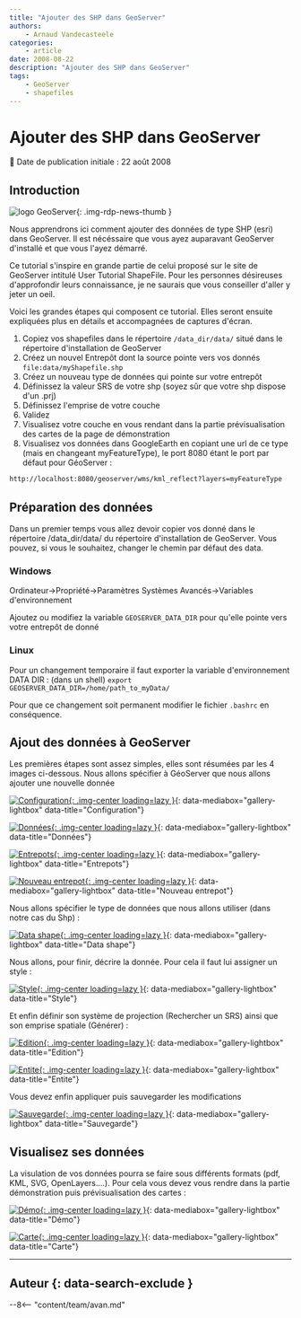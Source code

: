 ```yaml
---
title: "Ajouter des SHP dans GeoServer"
authors:
    - Arnaud Vandecasteele
categories:
    - article
date: 2008-08-22
description: "Ajouter des SHP dans GeoServer"
tags:
    - GeoServer
    - shapefiles
---
```


# Ajouter des SHP dans GeoServer

:calendar: Date de publication initiale : 22 août 2008

## Introduction

![logo GeoServer](https://cdn.geotribu.fr/img/logos-icones/logiciels_librairies/geoserver.png "logo GeoServer"){: .img-rdp-news-thumb }

Nous apprendrons ici comment ajouter des données de type SHP (esri) dans GeoServer. Il est nécéssaire que vous ayez auparavant GeoServer d'installé et que vous l'ayez démarré.

Ce tutorial s'inspire en grande partie de celui proposé sur le site de GeoServer intitulé User Tutorial ShapeFile. Pour les personnes désireuses d'approfondir leurs connaissance, je ne saurais que vous conseiller d'aller y jeter un oeil.

Voici les grandes étapes qui composent ce tutorial. Elles seront ensuite expliquées plus en détails et accompagnées de captures d'écran.

1. Copiez vos shapefiles dans le répertoire `/data_dir/data/` situé dans le répertoire d'installation de GeoServer
2. Créez un nouvel Entrepôt dont la source pointe vers vos donnés `file:data/myShapefile.shp`
3. Créez un nouveau type de données qui pointe sur votre entrepôt
4. Définissez la valeur SRS de votre shp (soyez sûr que votre shp dispose d'un .prj)
5. Définissez l'emprise de votre couche
6. Validez
7. Visualisez votre couche en vous rendant dans la partie prévisualisation des cartes de la page de démonstration
8. Visualisez vos données dans GoogleEarth en copiant une url de ce type (mais en changeant myFeatureType), le port 8080 étant le port par défaut pour GéoServer :

```html
http://localhost:8080/geoserver/wms/kml_reflect?layers=myFeatureType
```

## Préparation des données

Dans un premier temps vous allez devoir copier vos donné dans le répertoire /data_dir/data/ du répertoire d'installation de GeoServer. Vous pouvez, si vous le souhaitez, changer le chemin par défaut des data.

### Windows

Ordinateur->Propriété->Paramètres Systèmes Avancés->Variables d'environnement

Ajoutez ou modifiez la variable `GEOSERVER_DATA_DIR` pour qu'elle pointe vers votre entrepôt de donné

### Linux

Pour un changement temporaire il faut exporter la variable d'environnement DATA DIR : (dans un shell) `export GEOSERVER_DATA_DIR=/home/path_to_myData/`

Pour que ce changement soit permanent modifier le fichier `.bashrc` en conséquence.

## Ajout des données à GeoServer

Les premières étapes sont assez simples, elles sont résumées par les 4 images ci-dessous. Nous allons spécifier à GéoServer que nous allons ajouter une nouvelle donnée

[![Configuration](http://ks356007.kimsufi.com/arno/geotribu/img_site/tutoriaux/geoserver/configuration.jpg "Configuration"){: .img-center loading=lazy }](http://ks356007.kimsufi.com/arno/geotribu/img_site/tutoriaux/geoserver/configuration.jpg "Configuration"){: data-mediabox="gallery-lightbox" data-title="Configuration"}

[![Données](http://ks356007.kimsufi.com/arno/geotribu/img_site/tutoriaux/geoserver/donnees.jpg "Données"){: .img-center loading=lazy }](http://ks356007.kimsufi.com/arno/geotribu/img_site/tutoriaux/geoserver/donnees.jpg "Données"){: data-mediabox="gallery-lightbox" data-title="Données"}

[![Entrepots](http://ks356007.kimsufi.com/arno/geotribu/img_site/tutoriaux/geoserver/entrepots.jpg "Entrepots"){: .img-center loading=lazy }](http://ks356007.kimsufi.com/arno/geotribu/img_site/tutoriaux/geoserver/entrepots.jpg "Entrepots"){: data-mediabox="gallery-lightbox" data-title="Entrepots"}

[![Nouveau entrepot](http://ks356007.kimsufi.com/arno/geotribu/img_site/tutoriaux/geoserver/nouveau_entrepot.jpg "Nouveau entrepot"){: .img-center loading=lazy }](http://ks356007.kimsufi.com/arno/geotribu/img_site/tutoriaux/geoserver/nouveau_entrepot.jpg "Nouveau entrepot"){: data-mediabox="gallery-lightbox" data-title="Nouveau entrepot"}

Nous allons spécifier le type de données que nous allons utiliser (dans notre cas du Shp) :

[![Data shape](http://ks356007.kimsufi.com/arno/geotribu/img_site/tutoriaux/geoserver/data_shape.jpg "Data shape"){: .img-center loading=lazy }](http://ks356007.kimsufi.com/arno/geotribu/img_site/tutoriaux/geoserver/data_shape.jpg "Data shape"){: data-mediabox="gallery-lightbox" data-title="Data shape"}

Nous allons, pour finir, décrire la donnée. Pour cela il faut lui assigner un style :

[![Style](http://ks356007.kimsufi.com/arno/geotribu/img_site/tutoriaux/geoserver/style.jpg "Style"){: .img-center loading=lazy }](http://ks356007.kimsufi.com/arno/geotribu/img_site/tutoriaux/geoserver/style.jpg "Style"){: data-mediabox="gallery-lightbox" data-title="Style"}

Et enfin définir son système de projection (Rechercher un SRS) ainsi que son emprise spatiale (Générer) :

[![Edition](http://ks356007.kimsufi.com/arno/geotribu/img_site/tutoriaux/geoserver/edition.jpg "Edition"){: .img-center loading=lazy }](http://ks356007.kimsufi.com/arno/geotribu/img_site/tutoriaux/geoserver/edition.jpg "Edition"){: data-mediabox="gallery-lightbox" data-title="Edition"}

[![Entite](http://ks356007.kimsufi.com/arno/geotribu/img_site/tutoriaux/geoserver/entite.jpg "Entite"){: .img-center loading=lazy }](http://ks356007.kimsufi.com/arno/geotribu/img_site/tutoriaux/geoserver/entite.jpg "Entite"){: data-mediabox="gallery-lightbox" data-title="Entite"}

Vous devez enfin appliquer puis sauvegarder les modifications

[![Sauvegarde](http://ks356007.kimsufi.com/arno/geotribu/img_site/tutoriaux/geoserver/sauvegarde.jpg "Sauvegarde"){: .img-center loading=lazy }](http://ks356007.kimsufi.com/arno/geotribu/img_site/tutoriaux/geoserver/sauvegarde.jpg "Sauvegarde"){: data-mediabox="gallery-lightbox" data-title="Sauvegarde"}

## Visualisez ses données

La visulation de vos données pourra se faire sous différents formats (pdf, KML, SVG, OpenLayers....). Pour cela vous devez vous rendre dans la partie démonstration puis prévisualisation des cartes :

[![Démo](http://ks356007.kimsufi.com/arno/geotribu/img_site/tutoriaux/geoserver/demo.jpg "Démo"){: .img-center loading=lazy }](http://ks356007.kimsufi.com/arno/geotribu/img_site/tutoriaux/geoserver/demo.jpg "Démo"){: data-mediabox="gallery-lightbox" data-title="Démo"}

[![Carte](http://ks356007.kimsufi.com/arno/geotribu/img_site/tutoriaux/geoserver/carte.jpg "Carte"){: .img-center loading=lazy }](http://ks356007.kimsufi.com/arno/geotribu/img_site/tutoriaux/geoserver/carte.jpg "Carte"){: data-mediabox="gallery-lightbox" data-title="Carte"}

----

## Auteur {: data-search-exclude }

--8<-- "content/team/avan.md"

